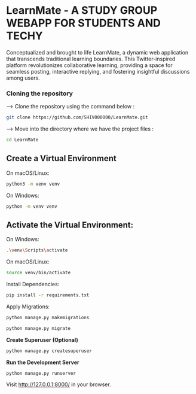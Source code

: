 # LearnMate - A STUDY GROUP WEBAPP FOR STUDENTS AND TECHY
Conceptualized and brought to life LearnMate, a dynamic web application that transcends traditional learning boundaries. This Twitter-inspired platform revolutionizes collaborative learning, providing a space for seamless posting, interactive replying, and fostering insightful discussions among users.

### Cloning the repository

--> Clone the repository using the command below :
```bash
git clone https://github.com/SHIV000000/LearnMate.git

```

--> Move into the directory where we have the project files : 
```bash
cd LearnMate
```

## Create a Virtual Environment

On macOS/Linux:
```bash
python3 -m venv venv
```

On Windows:
```bash
python -m venv venv
```

## Activate the Virtual Environment:

On Windows:
```bash
.\venv\Scripts\activate
```
On macOS/Linux:
```bash
source venv/bin/activate
 ```


Install Dependencies:

```bash
pip install -r requirements.txt
```

Apply Migrations:

```bash
python manage.py makemigrations
```

```bash
python manage.py migrate
```
**Create Superuser (Optional)**

 ```bash
python manage.py createsuperuser
```

**Run the Development Server**

```bash
python manage.py runserver
```

Visit http://127.0.0.1:8000/ in your browser.
